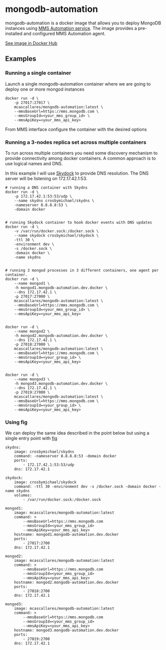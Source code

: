 mongodb-automation
==================

mongodb-automation is a docker image that allows you to deploy MongoDB instances using [MMS Automation service](https://mms.mongodb.com). The image provides a pre-installed and configured MMS Automation agent.

[See image in Docker Hub](https://registry.hub.docker.com/u/mcascallares/mongodb-automation/)


Examples
--------

### Running a single container

Launch a single mongodb-automation container where we are going to deploy one or more mongod instances

    docker run -d \
        -p 27017:27017 \
        mcascallares/mongodb-automation:latest \
        --mmsBaseUrl=https://mms.mongodb.com \
        --mmsGroupId=<your_mms_group_id> \
        --mmsApiKey=<your_mms_api_key>


From MMS interface configure the container with the desired options




### Running a 3-nodes replica set across multiple containers

To run across multiple containers you need some discovery mechanism to provide connectivity among docker containers. A common approach is to use logical names and DNS.

In this example I will use [Skydock](https://github.com/crosbymichael/skydock) to provide DNS resolution. The DNS server will be listening on 172.17.42.1:53.

    # running a DNS container with Skydns
    docker run -d \
        -p 172.17.42.1:53:53/udp \
        --name skydns crosbymichael/skydns \
        -nameserver 8.8.8.8:53 \
        -domain docker


    # running Skydock container to hook docker events with DNS updates
    docker run -d \
        -v /var/run/docker.sock:/docker.sock \
        --name skydock crosbymichael/skydock \
        -ttl 30 \
        -environment dev \
        -s /docker.sock \
        -domain docker \
        -name skydns


    # running 3 mongod processes in 3 different containers, one agent per container.
    docker run -d \
        --name mongod1 \
        -h mongod1.mongodb-automation.dev.docker \
        --dns 172.17.42.1 \
        -p 27017:27000 \
        mcascallares/mongodb-automation:latest \
        --mmsBaseUrl=https://mms.mongodb.com \
        --mmsGroupId=<your_mms_group_id> \
        --mmsApiKey=<your_mms_api_key>


    docker run -d \
        --name mongod2 \
        -h mongod2.mongodb-automation.dev.docker \
        --dns 172.17.42.1 \
        -p 27018:27000 \
        mcascallares/mongodb-automation:latest \
        --mmsBaseUrl=https://mms.mongodb.com \
        --mmsGroupId=<your_group_id> \
        --mmsApiKey=<your_mms_api_key>


    docker run -d \
        --name mongod3 \
        -h mongod3.mongodb-automation.dev.docker \
        --dns 172.17.42.1 \
        -p 27019:27000 \
        mcascallares/mongodb-automation:latest \
        --mmsBaseUrl=https://mms.mongodb.com \
        --mmsGroupId=<your_group_id> \
        --mmsApiKey=<your_mms_api_key>





### Using fig

We can deploy the same idea described in the point below but using a single entry point with
[fig](http://www.fig.sh)


    skydns:
        image: crosbymichael/skydns
        command: -nameserver 8.8.8.8:53 -domain docker
        ports:
            - 172.17.42.1:53:53/udp
        dns: 172.17.42.1

    skydock:
        image: crosbymichael/skydock
        command: -ttl 30 -environment dev -s /docker.sock -domain docker -name skydns
        volumes:
            - /var/run/docker.sock:/docker.sock

    mongod1:
        image: mcascallares/mongodb-automation:latest
        command: >
            --mmsBaseUrl=https://mms.mongodb.com
            --mmsGroupId=<your_mms_group_id>
            --mmsApiKey=<your_mms_api_key>
        hostname: mongod1.mongodb-automation.dev.docker
        ports:
            - 27017:2700
        dns: 172.17.42.1

    mongod2:
        image: mcascallares/mongodb-automation:latest
        command: >
            --mmsBaseUrl=https://mms.mongodb.com
            --mmsGroupId=<your_mms_group_id>
            --mmsApiKey=<your_mms_api_key>
        hostname: mongod2.mongodb-automation.dev.docker
        ports:
            - 27018:2700
        dns: 172.17.42.1

    mongod3:
        image: mcascallares/mongodb-automation:latest
        command: >
            --mmsBaseUrl=https://mms.mongodb.com
            --mmsGroupId=<your_mms_group_id>
            --mmsApiKey=<your_mms_api_key>
        hostname: mongod3.mongodb-automation.dev.docker
        ports:
            - 27019:2700
        dns: 172.17.42.1
